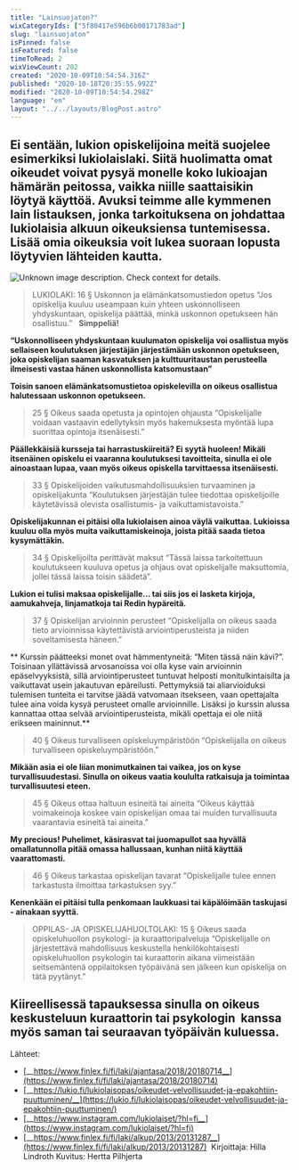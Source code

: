 ```yaml
---
title: "Lainsuojaton?"
wixCategoryIds: ["5f80417e596b6b00171783ad"]
slug: "lainsuojaton"
isPinned: false
isFeatured: false
timeToRead: 2
wixViewCount: 202
created: "2020-10-09T10:54:54.316Z"
published: "2020-10-18T20:35:55.992Z"
modified: "2020-10-09T10:54:54.298Z"
language: "en"
layout: "../../layouts/BlogPost.astro"
---
```

## Ei sentään, lukion opiskelijoina meitä suojelee esimerkiksi lukiolaislaki. Siitä huolimatta omat oikeudet voivat pysyä monelle koko lukioajan hämärän peitossa, vaikka niille saattaisikin löytyä käyttöä. Avuksi teimme alle kymmenen lain listauksen, jonka tarkoituksena on johdattaa lukiolaisia alkuun oikeuksiensa tuntemisessa. Lisää omia oikeuksia voit lukea suoraan lopusta löytyvien lähteiden kautta.
![Unknown image description. Check context for details.](https://static.wixstatic.com/media/8b055d_e702eaa5d18e4b069fb266438155ea62~mv2.jpg)

> LUKIOLAKI:
> 16 § Uskonnon ja elämänkatsomustiedon opetus
> “Jos opiskelija kuuluu useampaan kuin yhteen uskonnolliseen yhdyskuntaan, opiskelija päättää, minkä uskonnon opetukseen hän osallistuu.”
&nbsp;
**Simppeliä!**

**“Uskonnolliseen yhdyskuntaan kuulumaton opiskelija voi osallistua myös sellaiseen koulutuksen järjestäjän järjestämään uskonnon opetukseen, joka opiskelijan saaman kasvatuksen ja kulttuuritaustan perusteella ilmeisesti vastaa hänen uskonnollista katsomustaan”**

**Toisin sanoen elämänkatsomustietoa opiskelevilla on oikeus osallistua halutessaan uskonnon opetukseen.**


> 25 § Oikeus saada opetusta ja opintojen ohjausta
> “Opiskelijalle voidaan vastaavin edellytyksin myös hakemuksesta myöntää lupa suorittaa opintoja itsenäisesti.”

**Päällekkäisiä kursseja tai harrastuskiireitä? Ei syytä huoleen! Mikäli itsenäinen opiskelu ei vaaranna koulutuksesi tavoitteita, sinulla ei ole ainoastaan lupaa, vaan myös oikeus opiskella tarvittaessa itsenäisesti.**

> 33 § Opiskelijoiden vaikutusmahdollisuuksien turvaaminen ja opiskelijakunta
> “Koulutuksen järjestäjän tulee tiedottaa opiskelijoille käytetävissä olevista osallistumis- ja vaikuttamistavoista.”

**Opiskelijakunnan ei pitäisi olla lukiolaisen ainoa väylä vaikuttaa. Lukioissa kuuluu olla myös muita vaikuttamiskeinoja, joista pitää saada tietoa kysymättäkin.**

> 34 § Opiskelijoilta perittävät maksut
> “Tässä laissa tarkoitettuun koulutukseen kuuluva opetus ja ohjaus ovat opiskelijalle maksuttomia, jollei tässä laissa toisin säädetä”.

**Lukion ei tulisi maksaa opiskelijalle... tai siis jos ei lasketa kirjoja, aamukahveja, linjamatkoja tai Redin hypäreitä.**

> 37 § Opiskelijan arvioinnin perusteet
> “Opiskelijalla on oikeus saada tieto arvioinnissa käytettävistä arviointiperusteista ja niiden soveltamisesta häneen.”

** Kurssin päätteeksi monet ovat hämmentyneitä: “Miten tässä näin kävi?”. Toisinaan yllättävissä arvosanoissa voi olla kyse vain arvioinnin epäselvyyksistä, sillä arviointiperusteet tuntuvat helposti monitulkintaisilta ja vaikuttavat usein jakautuvan epäreilusti. Pettymyksiä tai aliarvioiduksi tulemisen tunteita ei tarvitse jäädä vatvomaan itsekseen, vaan opettajalta tulee aina voida kysyä perusteet omalle arvioinnille. Lisäksi jo kurssin alussa kannattaa ottaa selvää arviointiperusteista, mikäli opettaja ei ole niitä erikseen maininnut.**

> 40 § Oikeus turvalliseen opiskeluympäristöön
> “Opiskelijalla on oikeus turvalliseen opiskeluympäristöön.”

**Mikään asia ei ole liian monimutkainen tai vaikea, jos on kyse turvallisuudestasi. Sinulla on oikeus vaatia koululta ratkaisuja ja toimintaa turvallisuutesi eteen.**

> 45 § Oikeus ottaa haltuun esineitä tai aineita
> “Oikeus käyttää voimakeinoja koskee vain opiskelijan omaa tai muiden turvallisuuta vaarantavia esineitä tai aineita.”

**My precious! Puhelimet, käsirasvat tai juomapullot saa hyvällä omallatunnolla pitää omassa hallussaan, kunhan niitä käyttää vaarattomasti.**

> 46 § Oikeus tarkastaa opiskelijan tavarat
> “Opiskelijalle tulee ennen tarkastusta ilmoittaa tarkastuksen syy.”

**Kenenkään ei pitäisi tulla penkomaan laukkuasi tai käpälöimään taskujasi - ainakaan syyttä.**

> OPPILAS- JA OPISKELIJAHUOLTOLAKI:
> 15 § Oikeus saada opiskeluhuollon psykologi- ja kuraattoripalveluja
> “Opiskelijalle on järjestettävä mahdollisuus keskustella henkilökohtaisesti opiskeluhuollon psykologin tai kuraattorin aikana viimeistään seitsemäntenä oppilaitoksen työpäivänä sen jälkeen kun opiskelija on tätä pyytänyt.”

**Kiireellisessä tapauksessa sinulla on oikeus keskusteluun kuraattorin tai psykologin  kanssa myös saman tai seuraavan työpäivän kuluessa.**
---
Lähteet:
- [__https://www.finlex.fi/fi/laki/ajantasa/2018/20180714__](https://www.finlex.fi/fi/laki/ajantasa/2018/20180714)
- [__https://lukio.fi/lukiolaisopas/oikeudet-velvollisuudet-ja-epakohtiin-puuttuminen/__](https://lukio.fi/lukiolaisopas/oikeudet-velvollisuudet-ja-epakohtiin-puuttuminen/)
- [__https://www.instagram.com/lukiolaiset/?hl=fi__](https://www.instagram.com/lukiolaiset/?hl=fi)
- [__https://www.finlex.fi/fi/laki/alkup/2013/20131287__](https://www.finlex.fi/fi/laki/alkup/2013/20131287)&nbsp;
Kirjoittaja: Hilla Lindroth
Kuvitus: Hertta Pilhjerta
